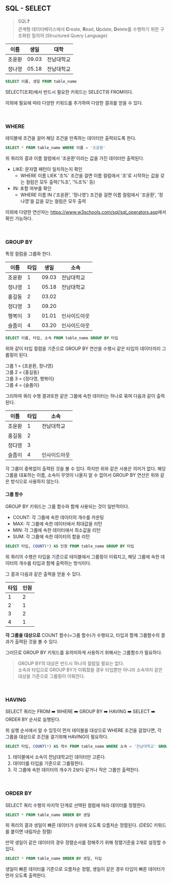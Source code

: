 ## SQL - SELECT

> SQL❓ <br/> 
관계형 데이터베이스에서 <strong>C</strong>reate, <strong>R</strong>ead, <strong>U</strong>pdate, <strong>D</strong>elete를 수행하기 위한 구조화된 질의어 (Structured Query Language)

|이름|생일|대학|
|---|---|---|
|조윤환|09.03|전남대학교|
|정나영|05.18|전남대학교|

```SQL
SELECT 이름, 생일 FROM table_name
```

SELECT(조회)에서 반드시 필요한 키워드는 SELECT와 FROM이다. 

이외에 필요에 따라 다양한 키워드를 추가하여 다양한 결과를 얻을 수 있다.

<br/>

### WHERE

테이블에 조건을 걸어 해당 조건을 만족하는 데이터만 출력되도록 한다.

```SQL
SELECT * FROM table_name WHERE 이름 = '조윤환'
```

위 쿼리의 결과 이름 컬럼에서 '조윤환'이라는 값을 가진 데이터만 출력된다.

- LIKE: 문자열 패턴이 일치하는지 확인
    * WHERE 이름 LIEK '조%' 조건을 걸면 이름 컬럼에서 '조'로 시작하는 값을 갖는 컬럼은 모두 출력('%조', '%조%' 등)
- IN: 포함 여부를 확인
    * WHERE 이름 IN ('조윤환', '정나영') 조건을 걸면 이름 컬럼에서 '조윤환', '정나영'을 값을 갖는 컬럼은 모두 출력

이외에 다양한 연산자는 <a href="https://www.w3schools.com/sql/sql_operators.asp">https://www.w3schools.com/sql/sql_operators.asp</a>에서 확인 가능하다.

<br/>

### GROUP BY

특정 컬럼을 그룹화 한다.

|이름|타입|생일|소속|
|---|---|---|---|
|조윤환|1|09.03|전남대학교|
|정나영|1|05.18|전남대학교|
|홍길동|2|03.02||
|정다영|3|09.20||
|행복이|3|01.01|인사이드아웃|
|슬픔이|4|03.20|인사이드아웃|

```SQL
SELECT 이름, 타입, 소속 FROM table_name GROUP BY 타입
```

위와 같이 타입 컬럼을 기준으로 GROUP BY 연산을 수행시 같은 타입의 데이터끼리 그룹핑이 된다.

그룹 1 = {조윤환, 정나영} <br/>
그룹 2 = {홍길동} <br/>
그룹 3 = {정다영, 행복이} <br/>
그룹 4 = {슬픔이} <br/>

그리하여 쿼리 수행 결과또한 같은 그룹에 속한 데이터는 하나로 묶여 다음과 같이 출력된다. 

|이름|타입|소속|
|---|---|---|
|조윤환|1|전남대학교|
|홍길동|2||
|정다영|3||
|슬픔이|4|인사이드아웃|

각 그룹이 중복없이 출력된 것을 볼 수 있다. 하지만 위와 같은 사용은 의미가 없다. 해당 그룹을 대표하는 이름, 소속이 무엇이 나올지 알 수 없어서 GROUP BY 연산은 위와 같은 방식으로 사용하지 않는다.

#### 그룹 함수

GROUP BY 키워드는 그룹 함수와 함께 사용되는 것이 일반적이다. 

- COUNT: 각 그룹에 속한 데이터의 개수를 카운팅
- MAX: 각 그룹에 속한 데이터에서 최대값을 리턴
- MIN: 각 그룹에 속한 데이터에서 최소값을 리턴
- SUM: 각 그룹에 속한 데이터의 합을 리턴

```SQL
SELECT 타입, COUNT(*) AS 인원 FROM table_name GROUP BY 타입
```

위 쿼리의 수행은 타입을 기준으로 테이블에서 그룹핑이 이뤄지고, 해당 그룹에 속한 데이터의 개수를 타입과 함께 출력하는 방식이다.

그 결과 다음과 같은 출력을 얻을 수 있다.

|타입|인원|
|---|---|
|1|2|
|2|1|
|3|2|
|4|1|

<strong>각 그룹을 대상으로</strong> COUNT 함수(=그룹 함수)가 수행되고, 타입과 함께 그룹함수의 결과가 출력된 것을 볼 수 있다. 

그러므로 GROUP BY 키워드를 유의미하게 사용하기 위해서는 그룹함수가 필요하다.

> GROUP BY의 대상은 반드시 하나의 컬럼일 필요는 없다. <br/>
소속과 타입으로 GROUP BY가 이뤄졌을 경우 타입뿐만 아니라 소속까지 같은 대상을 기준으로 그룹핑이 이뤄진다.

<br/>

### HAVING 

SELECT 쿼리는 FROM ➡️ WHERE ➡️ GROUP BY ➡️ HAVING ➡️ SELECT ➡️ ORDER BY 순서로 실행된다.

위 실행 순서에서 알 수 있듯이 먼저 테이블을 대상으로 WHERE 조건을 걸었다면, 각 그룹을 대상으로 조건을 걸기위해 HAVING이 필요하다.

```SQL
SELECT 타입, COUNT(*) AS 개수 FROM table_name WHERE 소속 = '전남대학교' GROUP BY 타입 HAVING COUNT(*) <= 2
```

1. 테이블에서 소속이 전남대학교인 데이터만 고른다.
2. 데이터를 타입을 기준으로 그룹핑한다.
3. 각 그룹에 속한 데이터의 개수가 2보다 같거나 작은 그룹만 출력한다.

<br/>

### ORDER BY

SELECT 쿼리 수행의 마지막 단계로 선택된 컬럼에 따라 데이터를 정렬한다.

```SQL
SELECT * FROM table_name ORDER BY 생일 
```

위 쿼리의 결과 생일이 빠른 데이터가 상위에 오도록 오름차순 정렬된다. (DESC 키워드를 붙이면 내림차순 정렬)

만약 생일이 같은 데이터의 경우 정렬순서를 정해주기 위해 정렬기준을 2개로 설정할 수 있다. 

```SQL
SELECT * FROM table_name ORDER BY 생일, 타입
```

생일이 빠른 데이터를 기준으로 오름차순 정렬, 생일이 같은 경우 타입이 빠른 데이터가 먼저 오도록 출력한다.